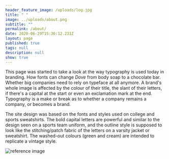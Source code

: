 ```yaml
---
header_feature_image: /uploads/log.jpg
title: " "
image: ../uploads/about.png
subtitle: ""
permalink: /about/
date: 2020-06-29T15:36:12.231Z
layout: page
published: true
tags: null
description: null
show: true
---
```

This page was started to take a look at the way typography is used today in branding. How fonts can change *Dove* from body soap to a chocolate bar. Whether big companies need to rely on typeface at all anymore. A brand's whole image is affected by the colour of their title, the slant of their letters, if there's a capital at the start or even an exclamation mark at the end. Typography is a make or break as to whether a company remains a company, or becomes a brand.

The site design was based on the fonts and styles used on college and sports sweatshirts. The bold capital letters are powerful and similar to the design seen on a sports team uniform, and the outline style is supposed to look like the stitching/patch fabric of the letters on a varsity jacket or sweatshirt. The washed-out colours (green and cream) are intended to replicate a vintage style.

![](../uploads/img_3311.jpg "reference image")